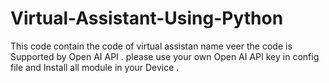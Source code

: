 # Virtual-Assistant-Using-Python
This code contain the code of virtual assistan name veer the code is Supported by Open AI API . 
please use your own Open AI API key in config file and Install all module in your Device .
